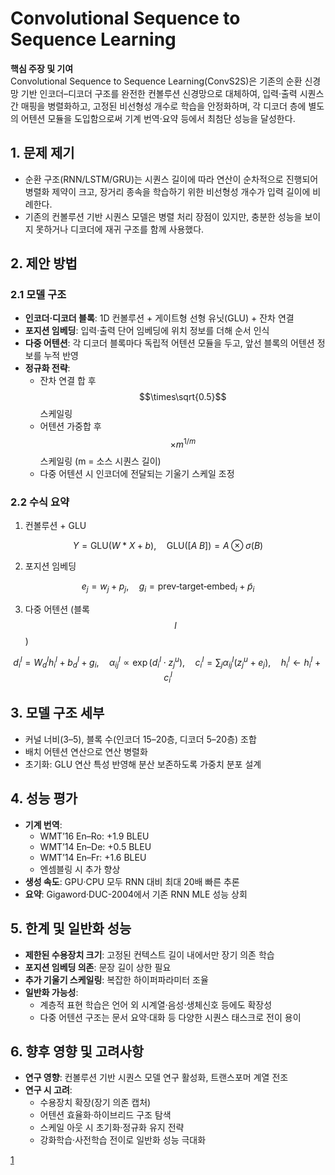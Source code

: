 # Convolutional Sequence to Sequence Learning

**핵심 주장 및 기여**  
Convolutional Sequence to Sequence Learning(ConvS2S)은 기존의 순환 신경망 기반 인코더–디코더 구조를 완전한 컨볼루션 신경망으로 대체하여, 입력·출력 시퀀스 간 매핑을 병렬화하고, 고정된 비선형성 개수로 학습을 안정화하며, 각 디코더 층에 별도의 어텐션 모듈을 도입함으로써 기계 번역·요약 등에서 최첨단 성능을 달성한다.  

## 1. 문제 제기  
- 순환 구조(RNN/LSTM/GRU)는 시퀀스 길이에 따라 연산이 순차적으로 진행되어 병렬화 제약이 크고, 장거리 종속을 학습하기 위한 비선형성 개수가 입력 길이에 비례한다.  
- 기존의 컨볼루션 기반 시퀀스 모델은 병렬 처리 장점이 있지만, 충분한 성능을 보이지 못하거나 디코더에 재귀 구조를 함께 사용했다.  

## 2. 제안 방법  
### 2.1 모델 구조  
- **인코더·디코더 블록**: 1D 컨볼루션 + 게이트형 선형 유닛(GLU) + 잔차 연결  
- **포지션 임베딩**: 입력·출력 단어 임베딩에 위치 정보를 더해 순서 인식  
- **다중 어텐션**: 각 디코더 블록마다 독립적 어텐션 모듈을 두고, 앞선 블록의 어텐션 정보를 누적 반영  
- **정규화 전략**:  
  - 잔차 연결 합 후 $$\times\sqrt{0.5}$$ 스케일링  
  - 어텐션 가중합 후 $$\times m^{1/m}$$ 스케일링 (m = 소스 시퀀스 길이)  
  - 다중 어텐션 시 인코더에 전달되는 기울기 스케일 조정  

### 2.2 수식 요약  
1) 컨볼루션 + GLU  

$$
Y = \mathrm{GLU}(W * X + b),\quad \mathrm{GLU}([A\;B]) = A \otimes \sigma(B)
$$  

2) 포지션 임베딩  

$$
e_j = w_j + p_j,\quad g_i = \text{prev‐target‐embed}_i + \tilde p_i
$$  

3) 다중 어텐션 (블록 $$l$$)  

$$
d^l_i = W^l_d h^l_i + b^l_d + g_i,\quad
\alpha^l_{ij} \propto \exp(d^l_i \cdot z^u_j),\quad
c^l_i = \sum_j \alpha^l_{ij}(z^u_j + e_j),\quad
h^l_i \leftarrow h^l_i + c^l_i
$$  

## 3. 모델 구조 세부  
- 커널 너비(3–5), 블록 수(인코더 15–20층, 디코더 5–20층) 조합  
- 배치 어텐션 연산으로 연산 병렬화  
- 초기화: GLU 연산 특성 반영해 분산 보존하도록 가중치 분포 설계  

## 4. 성능 평가  
- **기계 번역**:  
  - WMT’16 En–Ro: +1.9 BLEU  
  - WMT’14 En–De: +0.5 BLEU  
  - WMT’14 En–Fr: +1.6 BLEU  
  - 엔셈블링 시 추가 향상  
- **생성 속도**: GPU·CPU 모두 RNN 대비 최대 20배 빠른 추론  
- **요약**: Gigaword·DUC-2004에서 기존 RNN MLE 성능 상회  

## 5. 한계 및 일반화 성능  
- **제한된 수용장치 크기**: 고정된 컨텍스트 길이 내에서만 장기 의존 학습  
- **포지션 임베딩 의존**: 문장 길이 상한 필요  
- **추가 기울기 스케일링**: 복잡한 하이퍼파라미터 조율  
- **일반화 가능성**:  
  - 계층적 표현 학습은 언어 외 시계열·음성·생체신호 등에도 확장성  
  - 다중 어텐션 구조는 문서 요약·대화 등 다양한 시퀀스 태스크로 전이 용이  

## 6. 향후 영향 및 고려사항  
- **연구 영향**: 컨볼루션 기반 시퀀스 모델 연구 활성화, 트랜스포머 계열 전조  
- **연구 시 고려**:  
  - 수용장치 확장(장기 의존 캡처)  
  - 어텐션 효율화·하이브리드 구조 탐색  
  - 스케일 아웃 시 초기화·정규화 유지 전략  
  - 강화학습·사전학습 전이로 일반화 성능 극대화

[1](https://ppl-ai-file-upload.s3.amazonaws.com/web/direct-files/attachments/22370781/b032da30-745f-4ba2-8e8f-8442fb89af3c/1705.03122v3.pdf)
